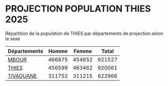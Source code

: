 # PROJECTION POPULATION THIES 2025
	
Répartition de la population de THIES par départements de projection selon le sexe
	
| Départements  | Homme | Femme | Total |
| --------- |:-----:|:-----:|:-----:|
| [MBOUR](MBOUR) | 466875 | 454652 | 921527 |
| [THIES](THIES) | 456599 | 463462 | 920061 |
| [TIVAOUANE](TIVAOUANE) | 311752 | 311215 | 622966 |
